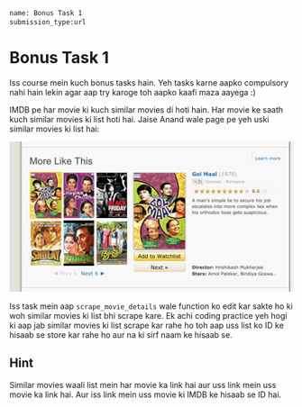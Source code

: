 ```ngMeta
name: Bonus Task 1
submission_type:url
```

# Bonus Task 1

Iss course mein kuch bonus tasks hain. Yeh tasks karne aapko compulsory nahi hain lekin agar aap try karoge toh aapko kaafi maza aayega :)

IMDB pe har movie ki kuch similar movies di hoti hain. Har movie ke saath kuch similar movies ki list hoti hai. Jaise Anand wale page pe yeh uski similar movies ki list hai:

![Anand Similar Movies](images/anand_similar_movies.png)

Iss task mein aap `scrape_movie_details` wale function ko edit kar sakte ho ki woh similar movies ki list bhi scrape kare. Ek achi coding practice yeh hogi ki aap jab similar movies ki list scrape kar rahe ho toh aap uss list ko ID ke hisaab se store kar rahe ho aur na ki sirf naam ke hisaab se.

## Hint

Similar movies waali list mein har movie ka link hai aur uss link mein uss movie ka link hai. Aur iss link mein uss movie ki IMDB ke hisaab se ID hai.
